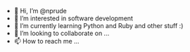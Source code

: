 - 👋 Hi, I’m @nprude
- 👀 I’m interested in software development
- 🌱 I’m currently learning Python and Ruby and other stuff :)
- 💞️ I’m looking to collaborate on ...
- 📫 How to reach me ...

<!---
nprude/nprude is a ✨ special ✨ repository because its `README.md` (this file) appears on your GitHub profile.
You can click the Preview link to take a look at your changes.
--->
